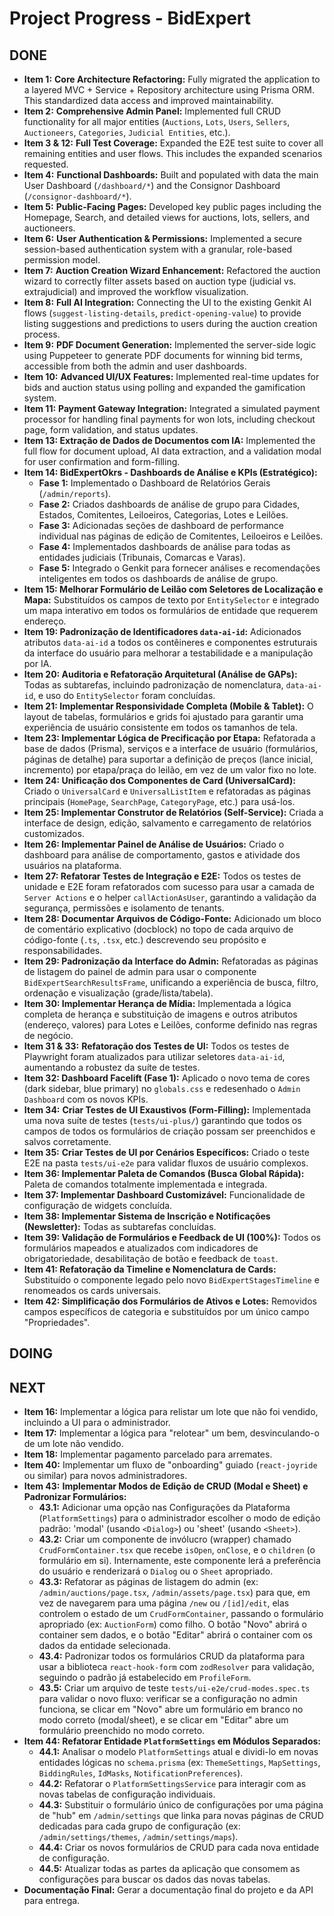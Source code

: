 # Project Progress - BidExpert

## DONE
- **Item 1:** **Core Architecture Refactoring:** Fully migrated the application to a layered MVC + Service + Repository architecture using Prisma ORM. This standardized data access and improved maintainability.
- **Item 2:** **Comprehensive Admin Panel:** Implemented full CRUD functionality for all major entities (`Auctions`, `Lots`, `Users`, `Sellers`, `Auctioneers`, `Categories`, `Judicial Entities`, etc.).
- **Item 3 & 12:** **Full Test Coverage:** Expanded the E2E test suite to cover all remaining entities and user flows. This includes the expanded scenarios requested.
- **Item 4:** **Functional Dashboards:** Built and populated with data the main User Dashboard (`/dashboard/*`) and the Consignor Dashboard (`/consignor-dashboard/*`).
- **Item 5:** **Public-Facing Pages:** Developed key public pages including the Homepage, Search, and detailed views for auctions, lots, sellers, and auctioneers.
- **Item 6:** **User Authentication & Permissions:** Implemented a secure session-based authentication system with a granular, role-based permission model.
- **Item 7:** **Auction Creation Wizard Enhancement:** Refactored the auction wizard to correctly filter assets based on auction type (judicial vs. extrajudicial) and improved the workflow visualization.
- **Item 8:** **Full AI Integration:** Connecting the UI to the existing Genkit AI flows (`suggest-listing-details`, `predict-opening-value`) to provide listing suggestions and predictions to users during the auction creation process.
- **Item 9:** **PDF Document Generation:** Implemented the server-side logic using Puppeteer to generate PDF documents for winning bid terms, accessible from both the admin and user dashboards.
- **Item 10:** **Advanced UI/UX Features:** Implemented real-time updates for bids and auction status using polling and expanded the gamification system.
- **Item 11:** **Payment Gateway Integration:** Integrated a simulated payment processor for handling final payments for won lots, including checkout page, form validation, and status updates.
- **Item 13: Extração de Dados de Documentos com IA:** Implemented the full flow for document upload, AI data extraction, and a validation modal for user confirmation and form-filling.
- **Item 14: BidExpertOkrs - Dashboards de Análise e KPIs (Estratégico):**
    - **Fase 1:** Implementado o Dashboard de Relatórios Gerais (`/admin/reports`).
    - **Fase 2:** Criados dashboards de análise de grupo para Cidades, Estados, Comitentes, Leiloeiros, Categorias, Lotes e Leilões.
    - **Fase 3:** Adicionadas seções de dashboard de performance individual nas páginas de edição de Comitentes, Leiloeiros e Leilões.
    - **Fase 4:** Implementados dashboards de análise para todas as entidades judiciais (Tribunais, Comarcas e Varas).
    - **Fase 5:** Integrado o Genkit para fornecer análises e recomendações inteligentes em todos os dashboards de análise de grupo.
- **Item 15: Melhorar Formulário de Leilão com Seletores de Localização e Mapa:** Substituídos os campos de texto por `EntitySelector` e integrado um mapa interativo em todos os formulários de entidade que requerem endereço.
- **Item 19: Padronização de Identificadores `data-ai-id`:** Adicionados atributos `data-ai-id` a todos os contêineres e componentes estruturais da interface do usuário para melhorar a testabilidade e a manipulação por IA.
- **Item 20: Auditoria e Refatoração Arquitetural (Análise de GAPs):** Todas as subtarefas, incluindo padronização de nomenclatura, `data-ai-id`, e uso do `EntitySelector` foram concluídas.
- **Item 21: Implementar Responsividade Completa (Mobile & Tablet):** O layout de tabelas, formulários e grids foi ajustado para garantir uma experiência de usuário consistente em todos os tamanhos de tela.
- **Item 23: Implementar Lógica de Precificação por Etapa:** Refatorada a base de dados (Prisma), serviços e a interface de usuário (formulários, páginas de detalhe) para suportar a definição de preços (lance inicial, incremento) por etapa/praça do leilão, em vez de um valor fixo no lote.
- **Item 24: Unificação dos Componentes de Card (UniversalCard):** Criado o `UniversalCard` e `UniversalListItem` e refatoradas as páginas principais (`HomePage`, `SearchPage`, `CategoryPage`, etc.) para usá-los.
- **Item 25: Implementar Construtor de Relatórios (Self-Service):** Criada a interface de design, edição, salvamento e carregamento de relatórios customizados.
- **Item 26: Implementar Painel de Análise de Usuários:** Criado o dashboard para análise de comportamento, gastos e atividade dos usuários na plataforma.
- **Item 27: Refatorar Testes de Integração e E2E:** Todos os testes de unidade e E2E foram refatorados com sucesso para usar a camada de `Server Actions` e o helper `callActionAsUser`, garantindo a validação da segurança, permissões e isolamento de tenants.
- **Item 28: Documentar Arquivos de Código-Fonte:** Adicionado um bloco de comentário explicativo (docblock) no topo de cada arquivo de código-fonte (`.ts`, `.tsx`, etc.) descrevendo seu propósito e responsabilidades.
- **Item 29: Padronização da Interface do Admin:** Refatoradas as páginas de listagem do painel de admin para usar o componente `BidExpertSearchResultsFrame`, unificando a experiência de busca, filtro, ordenação e visualização (grade/lista/tabela).
- **Item 30: Implementar Herança de Mídia:** Implementada a lógica completa de herança e substituição de imagens e outros atributos (endereço, valores) para Lotes e Leilões, conforme definido nas regras de negócio.
- **Item 31 & 33:** **Refatoração dos Testes de UI:** Todos os testes de Playwright foram atualizados para utilizar seletores `data-ai-id`, aumentando a robustez da suíte de testes.
- **Item 32: Dashboard Facelift (Fase 1):** Aplicado o novo tema de cores (dark sidebar, blue primary) no `globals.css` e redesenhado o `Admin Dashboard` com os novos KPIs.
- **Item 34:** **Criar Testes de UI Exaustivos (Form-Filling):** Implementada uma nova suíte de testes (`tests/ui-plus/`) garantindo que todos os campos de todos os formulários de criação possam ser preenchidos e salvos corretamente.
- **Item 35:** **Criar Testes de UI por Cenários Específicos:** Criado o teste E2E na pasta `tests/ui-e2e` para validar fluxos de usuário complexos.
- **Item 36: Implementar Paleta de Comandos (Busca Global Rápida):** Paleta de comandos totalmente implementada e integrada.
- **Item 37: Implementar Dashboard Customizável:** Funcionalidade de configuração de widgets concluída.
- **Item 38: Implementar Sistema de Inscrição e Notificações (Newsletter):** Todas as subtarefas concluídas.
- **Item 39: Validação de Formulários e Feedback de UI (100%):** Todos os formulários mapeados e atualizados com indicadores de obrigatoriedade, desabilitação de botão e feedback de `toast`.
- **Item 41: Refatoração da Timeline e Nomenclatura de Cards:** Substituído o componente legado pelo novo `BidExpertStagesTimeline` e renomeados os cards universais.
- **Item 42: Simplificação dos Formulários de Ativos e Lotes:** Removidos campos específicos de categoria e substituídos por um único campo "Propriedades".

## DOING

## NEXT
- **Item 16:** Implementar a lógica para relistar um lote que não foi vendido, incluindo a UI para o administrador.
- **Item 17:** Implementar a lógica para "relotear" um bem, desvinculando-o de um lote não vendido.
- **Item 18:** Implementar pagamento parcelado para arremates.
- **Item 40:** Implementar um fluxo de "onboarding" guiado (`react-joyride` ou similar) para novos administradores.
- **Item 43:** **Implementar Modos de Edição de CRUD (Modal e Sheet) e Padronizar Formulários:**
    - **43.1:** Adicionar uma opção nas Configurações da Plataforma (`PlatformSettings`) para o administrador escolher o modo de edição padrão: 'modal' (usando `<Dialog>`) ou 'sheet' (usando `<Sheet>`).
    - **43.2:** Criar um componente de invólucro (wrapper) chamado `CrudFormContainer.tsx` que recebe `isOpen`, `onClose`, e o `children` (o formulário em si). Internamente, este componente lerá a preferência do usuário e renderizará o `Dialog` ou o `Sheet` apropriado.
    - **43.3:** Refatorar as páginas de listagem do admin (ex: `/admin/auctions/page.tsx`, `/admin/assets/page.tsx`) para que, em vez de navegarem para uma página `/new` ou `/[id]/edit`, elas controlem o estado de um `CrudFormContainer`, passando o formulário apropriado (ex: `AuctionForm`) como filho. O botão "Novo" abrirá o container sem dados, e o botão "Editar" abrirá o container com os dados da entidade selecionada.
    - **43.4:** Padronizar todos os formulários CRUD da plataforma para usar a biblioteca `react-hook-form` com `zodResolver` para validação, seguindo o padrão já estabelecido em `ProfileForm`.
    - **43.5:** Criar um arquivo de teste `tests/ui-e2e/crud-modes.spec.ts` para validar o novo fluxo: verificar se a configuração no admin funciona, se clicar em "Novo" abre um formulário em branco no modo correto (modal/sheet), e se clicar em "Editar" abre um formulário preenchido no modo correto.
- **Item 44: Refatorar Entidade `PlatformSettings` em Módulos Separados:**
    - **44.1:** Analisar o modelo `PlatformSettings` atual e dividi-lo em novas entidades lógicas no `schema.prisma` (ex: `ThemeSettings`, `MapSettings`, `BiddingRules`, `IdMasks`, `NotificationPreferences`).
    - **44.2:** Refatorar o `PlatformSettingsService` para interagir com as novas tabelas de configuração individuais.
    - **44.3:** Substituir o formulário único de configurações por uma página de "hub" em `/admin/settings` que linka para novas páginas de CRUD dedicadas para cada grupo de configuração (ex: `/admin/settings/themes`, `/admin/settings/maps`).
    - **44.4:** Criar os novos formulários de CRUD para cada nova entidade de configuração.
    - **44.5:** Atualizar todas as partes da aplicação que consomem as configurações para buscar os dados das novas tabelas.
- **Documentação Final:** Gerar a documentação final do projeto e da API para entrega.
